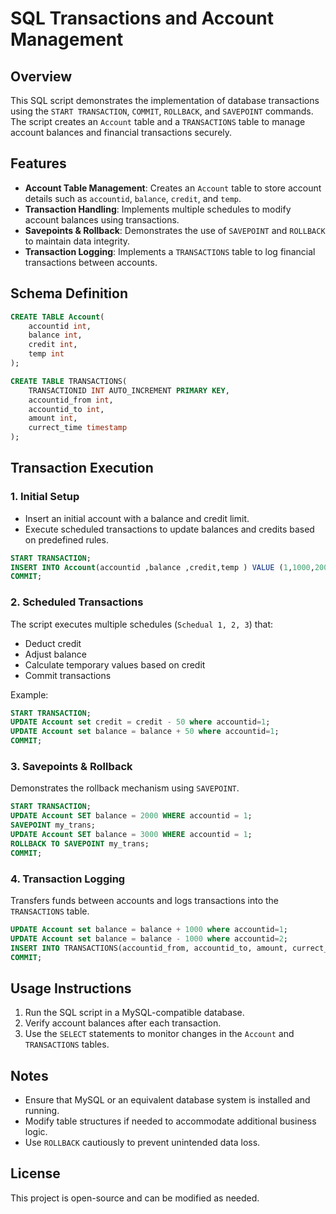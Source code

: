 # SQL Transactions and Account Management

## Overview
This SQL script demonstrates the implementation of database transactions using the `START TRANSACTION`, `COMMIT`, `ROLLBACK`, and `SAVEPOINT` commands. The script creates an `Account` table and a `TRANSACTIONS` table to manage account balances and financial transactions securely.

## Features
- **Account Table Management**: Creates an `Account` table to store account details such as `accountid`, `balance`, `credit`, and `temp`.
- **Transaction Handling**: Implements multiple schedules to modify account balances using transactions.
- **Savepoints & Rollback**: Demonstrates the use of `SAVEPOINT` and `ROLLBACK` to maintain data integrity.
- **Transaction Logging**: Implements a `TRANSACTIONS` table to log financial transactions between accounts.

## Schema Definition
```sql
CREATE TABLE Account(
    accountid int,
    balance int,
    credit int,
    temp int
);

CREATE TABLE TRANSACTIONS(
    TRANSACTIONID INT AUTO_INCREMENT PRIMARY KEY,
    accountid_from int,
    accountid_to int,
    amount int,
    currect_time timestamp
);
```

## Transaction Execution
### 1. Initial Setup
- Insert an initial account with a balance and credit limit.
- Execute scheduled transactions to update balances and credits based on predefined rules.

```sql
START TRANSACTION;
INSERT INTO Account(accountid ,balance ,credit,temp ) VALUE (1,1000,2000,0);
COMMIT;
```

### 2. Scheduled Transactions
The script executes multiple schedules (`Schedual 1, 2, 3`) that:
- Deduct credit
- Adjust balance
- Calculate temporary values based on credit
- Commit transactions

Example:
```sql
START TRANSACTION;
UPDATE Account set credit = credit - 50 where accountid=1;
UPDATE Account set balance = balance + 50 where accountid=1;
COMMIT;
```

### 3. Savepoints & Rollback
Demonstrates the rollback mechanism using `SAVEPOINT`.

```sql
START TRANSACTION;
UPDATE Account SET balance = 2000 WHERE accountid = 1;
SAVEPOINT my_trans;
UPDATE Account SET balance = 3000 WHERE accountid = 1;
ROLLBACK TO SAVEPOINT my_trans;
COMMIT;
```

### 4. Transaction Logging
Transfers funds between accounts and logs transactions into the `TRANSACTIONS` table.

```sql
UPDATE Account set balance = balance + 1000 where accountid=1;
UPDATE Account set balance = balance - 1000 where accountid=2;
INSERT INTO TRANSACTIONS(accountid_from, accountid_to, amount, currect_time) VALUE (2,1,1000,NOW());
COMMIT;
```

## Usage Instructions
1. Run the SQL script in a MySQL-compatible database.
2. Verify account balances after each transaction.
3. Use the `SELECT` statements to monitor changes in the `Account` and `TRANSACTIONS` tables.

## Notes
- Ensure that MySQL or an equivalent database system is installed and running.
- Modify table structures if needed to accommodate additional business logic.
- Use `ROLLBACK` cautiously to prevent unintended data loss.

## License
This project is open-source and can be modified as needed.

